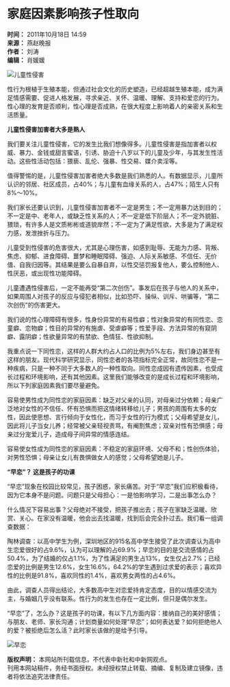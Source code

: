 # 家庭因素影响孩子性取向

**时间：** 2011年10月18日 14:59  
**来源：** 燕赵晚报  
**作者：** 刘涛  
**编辑：** 肖媛媛  

![儿童性侵害](http://www.chinanews.com/fileftp/2010/04/2010-04-23/U76P4T47D13180F981DT20100423110629.jpg)

性行为根植于生殖本能，但通过社会文化的历史塑造，已经超越生殖本能，成为满足情感需要、促进人格发展，寻求亲近、关怀、温暖、理解、支持和爱恋的行为。性心理的发育是否顺利，性心理是否成熟，在很大程度上影响着人的亲密关系和生活质量。

**儿童性侵害加害者大多是熟人**

我们要关注儿童性侵害，它的发生比我们想像得多。儿童性侵害是指加害者以权威、暴力、金钱或甜言蜜语，引诱、胁迫十八岁以下的儿童及少年，与其发生性活动。这些性活动包括：猥亵、乱伦、强暴、性交易、媒介卖淫等。

值得警惕的是，儿童性侵害加害者绝大多数是我们熟悉的人。有数据显示，儿童所认识的邻居、社区成员，占40%；与儿童有血缘关系的人，占47%；陌生人只有8%～10%。

我们家长还要认识到，儿童性侵害加害者不一定是男生；不一定用暴力达到目的；不一定是中、老年人，或缺乏性关系的人；不一定是低下阶层人；不一定外貌脏、猥琐，有许多人是文质彬彬或道貌岸然；不一定为了满足性欲，大多是为了满足权力感，发泄挫折与压力。

儿童受到性侵害的危害很大，尤其是心理伤害，如感到耻辱、无能为力感、背叛、焦虑、抑郁、进食障碍、噩梦和睡眠障碍、强迫、人际关系敏感、不信任、无价值、自我归因等。其结果是要么自暴自弃，以性交惩罚报复他人，要么控制他人、性厌恶，或出现性功能障碍。

儿童遭遇性侵害后，一定不能再受“第二次创伤”。事发后在孩子与他人的关系中，如果周围人对孩子的反应与侵犯者相似，比如恐吓、操纵、训斥、哄骗等，“第二次创伤”的伤害更大。

我们说的性心理障碍有很多，性身份异常的有易性癖；性对象异常的有同性恋、恋童癖、恋物癖；性目的异常的有施虐、受虐癖等；性爱手段、方法异常的有窥阴癖、露阴癖；性欲量异常的有禁欲、色情狂、性欲抑制。

我重点说一下同性恋，这样的人群大约占人口的比例为5%左右，我们身边甚至有这样的朋友。现代科学研究显示，同性恋者的各项指标完全正常，故同性恋不是一种疾病，只是一种不同于大多数人的一种性取向。同性恋成因有遗传因素，也受成长过程和环境影响，还有其他因素。这里我们能够改变的是成长过程和环境影响，所以下列家庭因素我们要尽量避免。

容易使男性成为同性恋的家庭因素：缺乏对父亲的认同，对母亲过分依赖；母亲广泛地对女性的不信任、怀有恐惧而把这情绪转移给儿子；男孩的周围有太多的女性，因此使思想、言行倾向于女性化，而习于女性的行为模式；父母希望是女儿，因此将儿子当女儿养；经常被父亲轻视责骂，有阉割焦虑；双亲对性有恐惧感；母亲过分宠爱儿子，造成母子间异常的情感连结。

容易使女性成为同性恋的家庭因素：不稳定的家庭环境、父母不和；性创伤体验，对男性恐惧；母亲让女儿有畏惧做女人的感觉；父母希望她是儿子。

**“早恋”？ 这是孩子的功课**

“早恋”现象在校园比较常见，孩子困惑，家长痛苦。对于“早恋”我们应积极看待，因为它本身不是问题。问题只是父母担心：一是怕影响学习，二是出事怎么办？

什么情况下容易出事？父母绝对不接受，把孩子推出去；孩子在家缺乏温暖、欣赏、关心。在家没有温暖，他会出去找温暖，找到后会完全扑过去。我们看一组调查数据：

陶林调查：以高中学生为例，深圳地区的915名高中学生接受了此次调查认为高中生恋爱很好的占9.6%，认为可以理解的占69.9%；早恋的目的是交流感情的占50.4%，为了结婚的仅占1.1%，为了性满足的男生占13%，女生仅占2.7%；已经恋爱的比例是男生12.6%，女生16.6%，64.2%的学生遇到过求爱的表示；喜欢异性的比例是91.8%，喜欢同性的1.4%，喜欢男女两性的占4.6%。

由此，调查人员得出结论，大多数高中生对恋爱持肯定态度，目的以情感交流为主，与婚姻几乎没有联系。性行为的发生也存在一定比例，但只是偶尔发生。

“早恋”了，怎么办？这是孩子的功课，有以下几方面内容：接纳自己的美好感情；与朋友、老师、家长沟通；计划商量如何处理“早恋”；如何表达爱？如何拒绝他人的爱？被拒绝后怎么活？此时家长该做的是给予引导。

![早恋](http://www.chinanews.com/fileftp/2011/02/2011-02-18/U76P4T47D17372F976DT20110218144826.jpg)

**版权声明：** 本网站所刊载信息，不代表中新社和中新网观点。  
刊用本网站稿件，务经书面授权。未经授权禁止转载、摘编、复制及建立镜像，违者将依法追究法律责任。
<!-- tcd_original_link https://www.chinanews.com.cn/edu/2011/10-18/3396944.shtml -->
